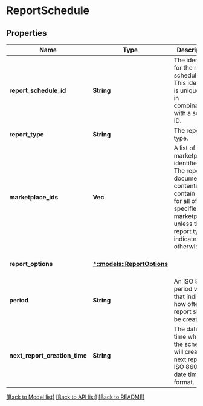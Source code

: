 # ReportSchedule

## Properties
Name | Type | Description | Notes
------------ | ------------- | ------------- | -------------
**report_schedule_id** | **String** | The identifier for the report schedule. This identifier is unique only in combination with a seller ID. | [default to null]
**report_type** | **String** | The report type. | [default to null]
**marketplace_ids** | **Vec<String>** | A list of marketplace identifiers. The report document&#39;s contents will contain data for all of the specified marketplaces, unless the report type indicates otherwise. | [optional] [default to null]
**report_options** | [***::models::ReportOptions**](ReportOptions.md) |  | [optional] [default to null]
**period** | **String** | An ISO 8601 period value that indicates how often a report should be created. | [default to null]
**next_report_creation_time** | **String** | The date and time when the schedule will create its next report, in ISO 8601 date time format. | [optional] [default to null]

[[Back to Model list]](../README.md#documentation-for-models) [[Back to API list]](../README.md#documentation-for-api-endpoints) [[Back to README]](../README.md)


